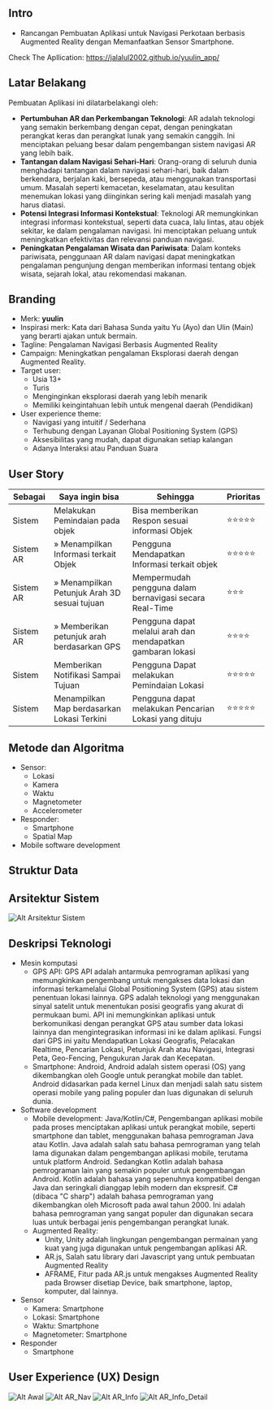 ## Intro 
- Rancangan Pembuatan Aplikasi untuk Navigasi Perkotaan berbasis Augmented Reality dengan Memanfaatkan Sensor Smartphone. 

Check The Apllication: https://jalalul2002.github.io/yuulin_app/

## Latar Belakang 
Pembuatan Aplikasi ini dilatarbelakangi oleh:
- **Pertumbuhan AR dan Perkembangan Teknologi**: AR adalah teknologi yang semakin berkembang dengan cepat, dengan peningkatan perangkat keras dan perangkat lunak yang semakin canggih. Ini menciptakan peluang besar dalam pengembangan sistem navigasi AR yang lebih baik.
- **Tantangan dalam Navigasi Sehari-Hari**: Orang-orang di seluruh dunia menghadapi tantangan dalam navigasi sehari-hari, baik dalam berkendara, berjalan kaki, bersepeda, atau menggunakan transportasi umum. Masalah seperti kemacetan, keselamatan, atau kesulitan menemukan lokasi yang diinginkan sering kali menjadi masalah yang harus diatasi.
- **Potensi Integrasi Informasi Kontekstual**: Teknologi AR memungkinkan integrasi informasi kontekstual, seperti data cuaca, lalu lintas, atau objek sekitar, ke dalam pengalaman navigasi. Ini menciptakan peluang untuk meningkatkan efektivitas dan relevansi panduan navigasi.
- **Peningkatan Pengalaman Wisata dan Pariwisata**: Dalam konteks pariwisata, penggunaan AR dalam navigasi dapat meningkatkan pengalaman pengunjung dengan memberikan informasi tentang objek wisata, sejarah lokal, atau rekomendasi makanan.

## Branding 
- Merk: **yuulin** 
- Inspirasi merk: Kata dari Bahasa Sunda yaitu Yu (Ayo) dan Ulin (Main) yang berarti ajakan untuk bermain.
- Tagline: Pengalaman Navigasi Berbasis Augmented Reality 
- Campaign: Meningkatkan pengalaman Eksplorasi daerah dengan Augmented Reality.
- Target user:
  - Usia 13+
  - Turis
  - Menginginkan eksplorasi daerah yang lebih menarik
  - Memiliki keingintahuan lebih untuk mengenal daerah (Pendidikan)
- User experience theme:
  - Navigasi yang intuitif / Sederhana
  - Terhubung dengan Layanan Global Positioning System (GPS)
  - Aksesibilitas yang mudah, dapat digunakan setiap kalangan
  - Adanya Interaksi atau Panduan Suara


## User Story
|Sebagai|Saya ingin bisa|Sehingga|Prioritas
|---|---|---|---|
|Sistem|Melakukan Pemindaian pada objek|Bisa memberikan Respon sesuai informasi Objek|⭐⭐⭐⭐⭐|
|Sistem AR|&raquo; Menampilkan Informasi terkait Objek |Pengguna Mendapatkan Informasi terkait objek|⭐⭐⭐⭐⭐|
|Sistem AR|&raquo; Menampilkan Petunjuk Arah 3D sesuai tujuan|Mempermudah pengguna dalam bernavigasi secara Real-Time|⭐⭐⭐|
|Sistem AR|&raquo; Memberikan petunjuk arah berdasarkan GPS|Pengguna dapat melalui arah dan mendapatkan gambaran lokasi|⭐⭐⭐⭐|
|Sistem|Memberikan Notifikasi Sampai Tujuan|Pengguna Dapat melakukan Pemindaian Lokasi|⭐⭐⭐⭐⭐|
|Sistem|Menampilkan Map berdasarkan Lokasi Terkini|Pengguna dapat melakukan Pencarian Lokasi yang dituju|⭐⭐⭐⭐⭐|

## Metode dan Algoritma 
- Sensor:
  - Lokasi
  - Kamera
  - Waktu
  - Magnetometer
  - Accelerometer
- Responder:
  - Smartphone
  - Spatial Map
- Mobile software development


## Struktur Data

## Arsitektur Sistem 
![Alt Arsitektur Sistem](img/arsitektur.png)

## Deskripsi Teknologi 
- Mesin komputasi
  - GPS API: GPS API adalah antarmuka pemrograman aplikasi yang memungkinkan pengembang untuk mengakses data lokasi dan informasi terkamelalui Global Positioning System (GPS) atau sistem penentuan lokasi lainnya. GPS adalah teknologi yang menggunakan sinyal satelit untuk menentukan posisi geografis yang akurat di permukaan bumi. API ini memungkinkan aplikasi untuk berkomunikasi dengan perangkat GPS atau sumber data lokasi lainnya dan mengintegrasikan informasi ini ke dalam aplikasi. Fungsi dari GPS ini yaitu Mendapatkan Lokasi Geografis, Pelacakan Realtime, Pencarian Lokasi, Petunjuk Arah atau Navigasi, Integrasi Peta, Geo-Fencing, Pengukuran Jarak dan Kecepatan.
  - Smartphone: Android, Android adalah sistem operasi (OS) yang dikembangkan oleh Google untuk perangkat mobile dan tablet. Android didasarkan pada kernel Linux dan menjadi salah satu sistem operasi mobile yang paling populer dan luas digunakan di seluruh dunia. 
- Software development
  - Mobile development: Java/Kotlin/C#, Pengembangan aplikasi mobile pada proses menciptakan aplikasi untuk perangkat mobile, seperti smartphone dan tablet, menggunakan bahasa pemrograman Java atau Kotlin. Java adalah salah satu bahasa pemrograman yang telah lama digunakan dalam pengembangan aplikasi mobile, terutama untuk platform Android. Sedangkan Kotlin adalah bahasa pemrograman lain yang semakin populer untuk pengembangan Android. Kotlin adalah bahasa yang sepenuhnya kompatibel dengan Java dan seringkali dianggap lebih modern dan ekspresif. C# (dibaca "C sharp") adalah bahasa pemrograman yang dikembangkan oleh Microsoft pada awal tahun 2000. Ini adalah bahasa pemrograman yang sangat populer dan digunakan secara luas untuk berbagai jenis pengembangan perangkat lunak.
  - Augmented Reality: 
    - Unity, Unity adalah lingkungan pengembangan permainan yang kuat yang juga digunakan untuk pengembangan aplikasi AR.
    - AR.js, Salah satu library dari Javascript yang untuk pembuatan Augmented Reality
    - AFRAME, Fitur pada AR.js untuk mengakses Augmented Reality pada Browser disetiap Device, baik smartphone, laptop, komputer, dal lainnya.
- Sensor 
  - Kamera: Smartphone
  - Lokasi: Smartphone
  - Waktu: Smartphone
  - Magnetometer: Smartphone
- Responder 
  - Smartphone


## User Experience (UX) Design 
![Alt Awal](img/1.png)
![Alt AR_Nav](img/2.png)
![Alt AR_Info](img/3.png)
![Alt AR_Info_Detail](img/4.png)